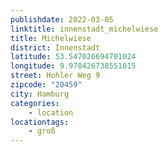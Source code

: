```yaml
---
publishdate: 2022-03-05
linktitle: innenstadt_michelwiese
title: Michelwiese
district: Innenstadt
latitude: 53.547026694701024
longitude: 9.978426738551015
street: Hohler Weg 9
zipcode: "20459"
city: Hamburg
categories:
    - location
locationtags:
    - groß
---
```

